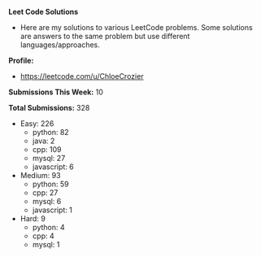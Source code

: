 **Leet Code Solutions**

- Here are my solutions to various LeetCode problems. Some solutions are answers to the same problem but use different languages/approaches.

**Profile:**

- https://leetcode.com/u/ChloeCrozier

**Submissions This Week:** 10

**Total Submissions:** 328
- Easy: 226
  - python: 82
  - java: 2
  - cpp: 109
  - mysql: 27
  - javascript: 6
- Medium: 93
  - python: 59
  - cpp: 27
  - mysql: 6
  - javascript: 1
- Hard: 9
  - python: 4
  - cpp: 4
  - mysql: 1